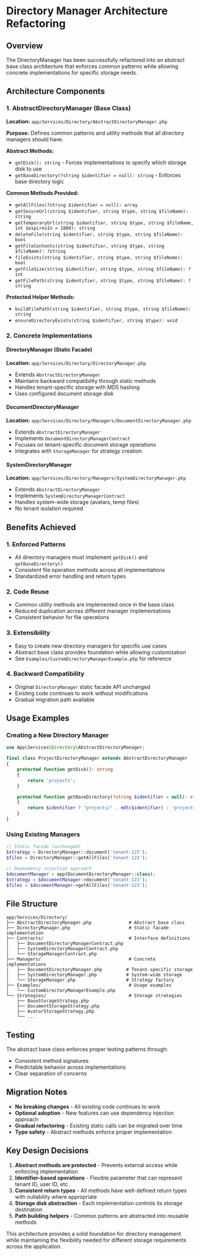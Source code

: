 # Directory Manager Architecture Refactoring

## Overview

The DirectoryManager has been successfully refactored into an abstract base class architecture that enforces common patterns while allowing concrete implementations for specific storage needs.

## Architecture Components

### 1. AbstractDirectoryManager (Base Class)

**Location:** `app/Services/Directory/AbstractDirectoryManager.php`

**Purpose:** Defines common patterns and utility methods that all directory managers should have.

**Abstract Methods:**
- `getDisk(): string` - Forces implementations to specify which storage disk to use
- `getBaseDirectory(?string $identifier = null): string` - Enforces base directory logic

**Common Methods Provided:**
- `getAllFiles(?string $identifier = null): array`
- `getSecureUrl(string $identifier, string $type, string $fileName): string`
- `getTemporaryUrl(string $identifier, string $type, string $fileName, int $expiresIn = 1800): string`
- `deleteFile(string $identifier, string $type, string $fileName): bool`
- `getFileContents(string $identifier, string $type, string $fileName): ?string`
- `fileExists(string $identifier, string $type, string $fileName): bool`
- `getFileSize(string $identifier, string $type, string $fileName): ?int`
- `getFilePath(string $identifier, string $type, string $fileName): ?string`

**Protected Helper Methods:**
- `buildFilePath(string $identifier, string $type, string $fileName): string`
- `ensureDirectoryExists(string $identifier, string $type): void`

### 2. Concrete Implementations

#### DirectoryManager (Static Facade)
**Location:** `app/Services/Directory/DirectoryManager.php`

- Extends `AbstractDirectoryManager` 
- Maintains backward compatibility through static methods
- Handles tenant-specific storage with MD5 hashing
- Uses configured document storage disk

#### DocumentDirectoryManager
**Location:** `app/Services/Directory/Managers/DocumentDirectoryManager.php`

- Extends `AbstractDirectoryManager`
- Implements `DocumentDirectoryManagerContract`
- Focuses on tenant-specific document storage operations
- Integrates with `StorageManager` for strategy creation

#### SystemDirectoryManager  
**Location:** `app/Services/Directory/Managers/SystemDirectoryManager.php`

- Extends `AbstractDirectoryManager`
- Implements `SystemDirectoryManagerContract`
- Handles system-wide storage (avatars, temp files)
- No tenant isolation required

## Benefits Achieved

### 1. Enforced Patterns
- All directory managers must implement `getDisk()` and `getBaseDirectory()`
- Consistent file operation methods across all implementations
- Standardized error handling and return types

### 2. Code Reuse
- Common utility methods are implemented once in the base class
- Reduced duplication across different manager implementations
- Consistent behavior for file operations

### 3. Extensibility
- Easy to create new directory managers for specific use cases
- Abstract base class provides foundation while allowing customization
- See `Examples/CustomDirectoryManagerExample.php` for reference

### 4. Backward Compatibility
- Original `DirectoryManager` static facade API unchanged
- Existing code continues to work without modifications
- Gradual migration path available

## Usage Examples

### Creating a New Directory Manager

```php
use App\Services\Directory\AbstractDirectoryManager;

final class ProjectDirectoryManager extends AbstractDirectoryManager
{
    protected function getDisk(): string
    {
        return 'projects';
    }

    protected function getBaseDirectory(?string $identifier = null): string
    {
        return $identifier ? "projects/" . md5($identifier) : 'projects';
    }
}
```

### Using Existing Managers

```php
// Static facade (unchanged)
$strategy = DirectoryManager::document('tenant-123');
$files = DirectoryManager::getAllFiles('tenant-123');

// Dependency injection approach
$documentManager = app(DocumentDirectoryManager::class);
$strategy = $documentManager->document('tenant-123');
$files = $documentManager->getAllFiles('tenant-123');
```

## File Structure

```
app/Services/Directory/
├── AbstractDirectoryManager.php              # Abstract base class
├── DirectoryManager.php                      # Static facade implementation
├── Contracts/                                # Interface definitions
│   ├── DocumentDirectoryManagerContract.php
│   ├── SystemDirectoryManagerContract.php
│   └── StorageManagerContract.php
├── Managers/                                 # Concrete implementations
│   ├── DocumentDirectoryManager.php         # Tenant-specific storage
│   ├── SystemDirectoryManager.php           # System-wide storage
│   └── StorageManager.php                   # Strategy factory
├── Examples/                                 # Usage examples
│   └── CustomDirectoryManagerExample.php
└── Strategies/                               # Storage strategies
    ├── BaseStorageStrategy.php
    ├── DocumentStorageStrategy.php
    ├── AvatarStorageStrategy.php
    └── ...
```

## Testing

The abstract base class enforces proper testing patterns through:
- Consistent method signatures
- Predictable behavior across implementations
- Clear separation of concerns

## Migration Notes

- **No breaking changes** - All existing code continues to work
- **Optional adoption** - New features can use dependency injection approach
- **Gradual refactoring** - Existing static calls can be migrated over time
- **Type safety** - Abstract methods enforce proper implementation

## Key Design Decisions

1. **Abstract methods are protected** - Prevents external access while enforcing implementation
2. **Identifier-based operations** - Flexible parameter that can represent tenant ID, user ID, etc.
3. **Consistent return types** - All methods have well-defined return types with nullability where appropriate
4. **Storage disk abstraction** - Each implementation controls its storage destination
5. **Path building helpers** - Common patterns are abstracted into reusable methods

This architecture provides a solid foundation for directory management while maintaining the flexibility needed for different storage requirements across the application.